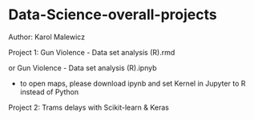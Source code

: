 # Data-Science-overall-projects
Author: Karol Malewicz

Project 1: Gun Violence - Data set analysis (R).rmd

or Gun Violence - Data set analysis (R).ipnyb
- to open maps, please download ipynb and set Kernel in Jupyter to R instead of Python


Project 2: Trams delays with Scikit-learn & Keras
